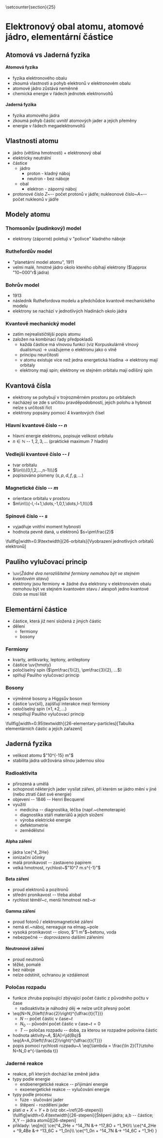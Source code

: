 \setcounter{section}{25}
# Elektronový obal atomu, atomové jádro, elementární částice

## Atomová vs Jaderná fyzika
#### Atomová fyzika
- fyzika elektronového obalu
- zkoumá vlastnosti a pohyb elektronů v elektronovém obalu
- atomové jádro zůstává neměnné
- chemická energie v řádech jednotek elektronvoltů

#### Jaderná fyzika
- fyzika atomového jádra
- zkoumá pohyb částic uvnitř atomových jader a jejich přeměny
- energie v řádech megaelektronvoltů

## Vlastnosti atomu
- jádro (většina hmotnosti) + elektronový obal
- elektricky neutrální
- částice
	- jádro
		- proton - kladný náboj
		- neutron - bez náboje
	- obal
		- elektron - záporný náboj
- protonové číslo $Z$~-- počet protonů v jádře; nukleonové číslo~$A$~-- počet
	nukleonů v jádře

## Modely atomu
### Thomsonův (pudinkový) model
- elektrony (záporné) poletují v "polívce" kladného náboje

### Ruthefordův model
- "planetární model atomu", 1911
- velmi malé, hmotné jádro okolo kterého obíhají elektrony ($\approx "10~000"r$
	jádra)

### Bohrův model
- 1913
- následník Ruthefordova modelu a předchůdce kvantově mechanického modelu
- elektrony se nachází v jednotlivých hladinách okolo jádra

### Kvantově mechanický model
- zatím nejrealističtější popis atomu
- založen na kombinaci řady předpokladů
	- každá částice má vlnovou funkci (viz Korpuskulárně vlnový dualismus) ->
		uvažujeme o elektronu jako o vlně
	- principu neurčitosti
	- v atomu existuje více než jedna energetická hladina -> elektrony mají orbitaly
	- elektrony mají spin; elektrony ve stejném orbitalu mají odlišný spin

## Kvantová čísla
- elektrony se pohybují v trojrozměrném prostoru po orbitalech
- nacházejí se zde s určitou pravděpodobností, jejich polohu a hybnost nelze s
	určitostí říct
- elektrony popsány pomocí 4 kvantových čísel

### Hlavní kvantové číslo -- $n$
- hlavní energie elektronu, popisuje velikost orbitalu
- $n\in\mathbb{N}$ -- $1,2,3,\dots$ (praktické maximum 7 hladin)

### Vedlejší kvantové číslo -- $l$
- tvar orbitalu
- $l\in\\\{0,1,2,...,n-1\\\}$
- popisováno písmeny $(s, p, d, f, g, ...)$

### Magnetické číslo -- $m$
- orientace orbitalu v prostoru
- $m\in\\\{-l,-l+1,\dots,-1,0,1,\dots,l-1,l\\\}$

### Spinové číslo -- $s$
- vyjadřuje vnitřní moment hybnosti
- hodnota pevně daná, u elektronů $s=\pm\frac{2}$

\fullfig[width=0.9\textwidth]{26-orbitals}[Vyobrazení jednotlivých orbitalů elektronů]

## Pauliho vylučovací princip
- \uv{*Žádné dva nerozlišitelné fermiony nemohou být ve stejném kvantovém stavu*}
- elektrony jsou fermiony $\Rightarrow$ žádné dva elektrony v elektronovém
	obalu nemohou být ve stejném kvantovém stavu / alespoň jedno kvantové číslo
	se musí lišit

## Elementární částice
- částice, která již není složená z jiných částic
- dělení
	- fermiony
	- bosony

### Fermiony
- kvarty, antikvarky, leptony, antileptony
- částice \uv{hmoty}
- poločíselný spin ($\pm\frac{1}{2}, \pm\frac{3}{2}, ...$)
- splňují Pauliho vylučovací princip

### Bosony
- výměnné bosony a Higgsův boson
- částice \uv{sil}, zajišťují interakce mezi fermiony
- celočíselný spin ($\pm 1, \pm 2, ...$)
- nesplňují Pauliho vylučovací princip

\fullfig[width=0.95\textwidth]{26-elementary-particles}[Tabulka elementárních částic a jejich zařazení]

## Jaderná fyzika
- velikost atomu $"10^{-15} m"$
- stabilita jádra udržována silnou jadernou silou

### Radioaktivita
- přirozená a umělá
- schopnost některých jader vysílat záření, při kterém se jádro mění v jiné
	(nebo ztratí část své energie)
- objevení -- 1846 -- Henri Becquerel
- využití
	- medicína -- diagnostika, léčba (např.~chemoterapie)
	- diagnostika stáří materiálů a jejich složení
	- výroba elektrické energie
	- defektometrie
	- zemědělství

#### Alpha záření
- jádra \ce{^4_2He}
- ionizační účinky
- malá pronikavost -- zastaveno papírem
- velká hmotnost, rychlost~$"10^7 m.s^{-1}"$

#### Beta záření
- proud elektronů a pozitronů
- střední pronikavost -- třeba alobal
- rychlost téměř~$c$, menší hmotnost než~$\alpha$

#### Gamma záření
- proud fotonů / elektromagnetické záření
- nemá el.~náboj, nereaguje na elmag.~pole
- vysoká pronikavost -- olovo, $"1 m"$~betonu, voda
- nebezpečné -- doprovázeno dalšími zářeními

#### Neutronové záření
- proud neutronů
- těžké, pomalé
- bez náboje
- nelze odstínit, ochranou je vzdálenost

### Poločas rozpadu
- funkce zhruba popisující zbývající počet částic z původního počtu v čase
	- radioaktivita je náhodný děj $\Rightarrow$ nelze určit přesný počet
- \eq{N=N_0\left(\frac{2}\right)^{\dfrac{t}{T}}}
	- $N$ -- počet částic v čase~$t$
	- $N_0$ -- původní počet částic v čase~$t=0$
	- $T$ -- poločas rozpadu -- doba, za kterou se rozpadne polovina částic
- hodnota aktivity~$A$, $[A]=\jd{Bq}$
	\eq{A=A_0\left(\frac{2}\right)^{\dfrac{t}{T}}}
- popis pomocí rychlosti rozpadu~$\lambda$
	\eq{\lambda = \frac{\ln 2}{T}\ztoho N=N_0 e^{-\lambda t}}

### Jaderné reakce
- reakce, při kterých dochází ke změně jádra
- typy podle energie
	- endoenergetické reakce -- přijímání energie
	- exoenergetické reakce -- vylučování energie
- typy podle procesu
	- fúze - slučování jader
	- štěpení - rozdělení jader
- platí $a+X=Y+b$ (viz obr.~\ref{26-stepeni})
\fullfig[width=0.4\textwidth]{26-stepeni}[Štěpení jádra; a,b -- částice; X,Y -- jádra atomů][26-stepeni]
- příklady:
	\eq[m]{
		\ce{^4\_2He + ^14\_7N &-> ^17\_8O + ^1\_1H}\\\\
		\ce{^4\_2He + ^9\_4Be &-> ^13\_6C + ^1\_0n}\\\\
		\ce{^1\_0n + ^14\_7N &-> ^14\_6C + ^1\_1H}
	}
